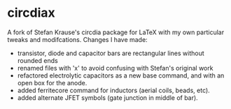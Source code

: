 # circdiax
A fork of Stefan Krause's circdia package for LaTeX with my own particular tweaks and modifcations.
Changes I have made:
- transistor, diode and capacitor bars are rectangular lines without rounded ends
- renamed files with 'x' to avoid confusing with Stefan's original work
- refactored electrolytic capacitors as a new base command, and with an open box for the anode.
- added ferritecore command for inductors (aerial coils, beads, etc).
- added alternate JFET symbols (gate junction in middle of bar).


